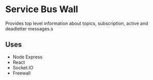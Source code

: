# Service Bus Wall

Provides top level information about topics, subscription, active and deadletter messages.s

## Uses

+ Node Express
+ React
+ Socket.IO
+ Freewall